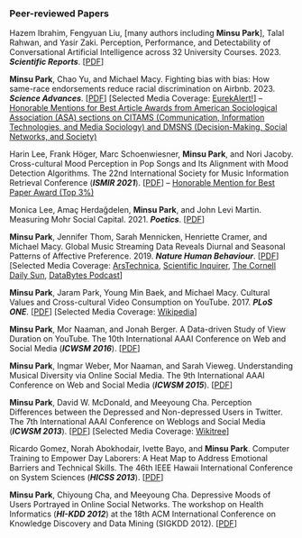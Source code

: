 ### Peer-reviewed Papers

Hazem Ibrahim, Fengyuan Liu, \[many authors including **Minsu Park**\], Talal Rahwan, and Yasir Zaki. Perception, Performance, and Detectability of Conversational Artificial Intelligence across 32 University Courses. 2023. ***Scientific Reports***. [[PDF](https://minsu-park.github.io/publications/chatgpt_homework_sci.rep_2023.pdf)]

**Minsu Park**, Chao Yu, and Michael Macy. Fighting bias with bias: How same-race endorsements reduce racial discrimination on Airbnb. 2023. ***Science Advances***. [[PDF](https://minsu-park.github.io/publications/fight_bias_with_bias_sa_2023.pdf)] [Selected Media Coverage: [EurekAlert!](https://www.eurekalert.org/news-releases/979253)] – <ins>Honorable Mentions for Best Article Awards from American Sociological Association (ASA) sections on CITAMS (Communication, Information Technologies, and Media Sociology) and DMSNS (Decision-Making, Social Networks, and Society)</ins>

Harin Lee, Frank Höger, Marc Schoenwiesner, **Minsu Park**, and Nori Jacoby. Cross-cultural Mood Perception in Pop Songs and Its Alignment with Mood Detection Algorithms. The 22nd International Society for Music Information Retrieval Conference (***ISMIR 2021***). [[PDF](https://minsu-park.github.io/publications/cross-cultural_mood_perception_ismir_2021.pdf)] – <ins>Honorable Mention for Best Paper Award (Top 3%)</ins>

Monica Lee, Amaç Herdağdelen, **Minsu Park**, and John Levi Martin. Measuring Mohr Social Capital. 2021. ***Poetics***. [[PDF](https://minsu-park.github.io/publications/mohr_social_capital_poetics_2021.pdf)]

**Minsu Park**, Jennifer Thom, Sarah Mennicken, Henriette Cramer, and Michael Macy. Global Music
Streaming Data Reveals Diurnal and Seasonal Patterns of Affective Preference. 2019. ***Nature Human
Behaviour***. [[PDF](https://minsu-park.github.io/publications/affective_preference_nhb_2019.pdf)] [Selected Media Coverage: [ArsTechnica](https://arstechnica.com/science/2019/01/spotify-data-shows-how-music-preferences-change-with-latitude/), [Scientific Inquirer](https://scientificinquirer.com/2019/05/14/conversation-with-minsu-park-michael-macy-mining-spotifys-treasure-trove-of-data-for-worldwide-listening-habits/), [The Cornell Daily Sun](https://cornellsun.com/2019/01/31/cornell-led-research-team-links-music-choice-to-weather-region-gender-and-age/), [DataBytes Podcast](https://databytespodcast.github.io/episode/2019/03/01/personality-test-spotify.html)]

**Minsu Park**, Jaram Park, Young Min Baek, and Michael Macy. Cultural Values and Cross-cultural
Video Consumption on YouTube. 2017. ***PLoS ONE***. [[PDF](https://minsu-park.github.io/publications/cultural_values_plosone_2017.pdf)] [Selected Media Coverage: [Wikipedia](https://en.wikipedia.org/wiki/Mass_communication)]

**Minsu Park**, Mor Naaman, and Jonah Berger. A Data-driven Study of View Duration on YouTube. The
10th International AAAI Conference on Web and Social Media (***ICWSM 2016***). [[PDF](https://minsu-park.github.io/publications/view_duration_icwsm_2016.pdf)]

**Minsu Park**, Ingmar Weber, Mor Naaman, and Sarah Vieweg. Understanding Musical Diversity via
Online Social Media. The 9th International AAAI Conference on Web and Social Media (***ICWSM 2015***). [[PDF](https://minsu-park.github.io/publications/musical_diversity_icwsm_2015.pdf)]

**Minsu Park**, David W. McDonald, and Meeyoung Cha. Perception Differences between the
Depressed and Non-depressed Users in Twitter. The 7th International AAAI Conference on Weblogs
and Social Media (***ICWSM 2013***). [[PDF](https://minsu-park.github.io/publications/perception_differences_icwsm_2013.pdf)] [Selected Media Coverage: [Wikitree](https://www.wikitree.co.kr/articles/117404)]

Ricardo Gomez, Norah Abokhodair, Ivette Bayo, and **Minsu Park**. Computer Training to Empower
Day Laborers: A Heat Map to Address Emotional Barriers and Technical Skills. The 46th IEEE Hawaii
International Conference on System Sciences (***HICSS 2013***). [[PDF](https://minsu-park.github.io/publications/barriers_and_tech_skills_hicss_2013.pdf)]

**Minsu Park**, Chiyoung Cha, and Meeyoung Cha. Depressive Moods of Users Portrayed in Online
Social Networks. The workshop on Health Informatics (***HI-KDD 2012***) at the 18th ACM International Conference on Knowledge Discovery and Data Mining (SIGKDD 2012). [[PDF](https://minsu-park.github.io/publications/depressive_moods_kdd_2012.pdf)]